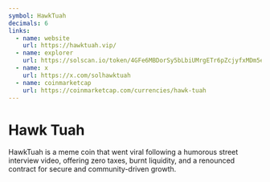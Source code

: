 ```yaml
---
symbol: HawkTuah
decimals: 6
links:
  - name: website
    url: https://hawktuah.vip/
  - name: explorer
    url: https://solscan.io/token/4GFe6MBDorSy5bLbiUMrgETr6pZcjyfxMDm5ehSgpump
  - name: x
    url: https://x.com/solhawktuah
  - name: coinmarketcap
    url: https://coinmarketcap.com/currencies/hawk-tuah
---
```


# Hawk Tuah

HawkTuah is a meme coin that went viral following a humorous street interview video, offering zero taxes, burnt liquidity, and a renounced contract for secure and community-driven growth.
